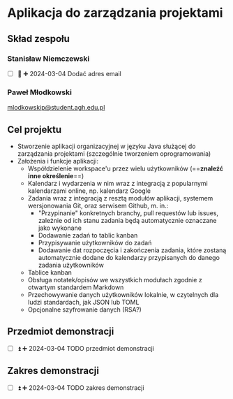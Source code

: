 # Aplikacja do zarządzania projektami

## Skład zespołu

### Stanisław Niemczewski

- [ ] 🔼 ➕ 2024-03-04 Dodać adres email
  
### Paweł Młodkowski

mlodkowskip@student.agh.edu.pl

## Cel projektu

- Stworzenie aplikacji organizacyjnej w języku Java służącej do zarządzania projektami (szczególnie tworzeniem oprogramowania)
- Założenia i funkcje aplikacji:
	- Współdzielenie workspace'u przez wielu użytkowników (==**znaleźć inne określenie**==)
	- Kalendarz i wydarzenia w nim wraz z integracją z popularnymi kalendarzami online, np. kalendarz Google
	- Zadania wraz z integracją z resztą modułów aplikacji, systemem wersjonowania Git, oraz serwisem Github, m. in.:
		- "Przypinanie" konkretnych branchy, pull requestów lub issues, zależnie od ich stanu zadania będą automatycznie oznaczane jako wykonane
		- Dodawanie zadań to tablic kanban
		- Przypisywanie użytkowników do zadań
		- Dodawanie dat rozpoczęcia i zakończenia zadania, które zostaną automatycznie dodane do kalendarzy przypisanych do danego zadania użytkowników
	- Tablice kanban
	- Obsługa notatek/opisów we wszystkich modułach zgodnie z otwartym standardem Markdown
	- Przechowywanie danych użytkowników lokalnie, w czytelnych dla ludzi standardach, jak JSON lub TOML
	- Opcjonalne szyfrowanie danych (RSA?)

## Przedmiot demonstracji

- [ ] ⏫ ➕ 2024-03-04 TODO przedmiot demonstracji

## Zakres demonstracji

- [ ] ⏫ ➕ 2024-03-04 TODO zakres demonstracji